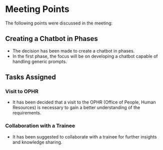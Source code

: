 # Meeting Points

The following points were discussed in the meeting:

## Creating a Chatbot in Phases

- The decision has been made to create a chatbot in phases.
- In the first phase, the focus will be on developing a chatbot capable of handling generic prompts.

## Tasks Assigned

### Visit to OPHR
- It has been decided that a visit to the OPHR (Office of People, Human Resources) is necessary to gain a better understanding of the requirements.

### Collaboration with a Trainee
- It has been suggested to collaborate with a trainee for further insights and knowledge sharing.


